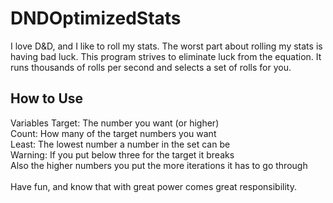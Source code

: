 # DNDOptimizedStats

I love D&D, and I like to roll my stats. The worst part about rolling my stats is having bad luck.
This program strives to eliminate luck from the equation. It runs thousands of rolls per second and selects a set of rolls for you.

## How to Use

Variables
Target: The number you want (or higher)\
Count: How many of the target numbers you want\
Least: The lowest number a number in the set can be\
Warning: If you put below three for the target it breaks\
Also the higher numbers you put the more iterations it has to go through\
\
Have fun, and know that with great power comes great responsibility.
